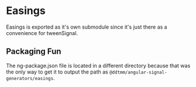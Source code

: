 # Easings

Easings is exported as it's own submodule since it's just there as a convenience for tweenSignal.

## Packaging Fun

The ng-package.json file is located in a different directory because that was the only way
to get it to output the path as `@ddtmm/angular-signal-generators/easings`.
